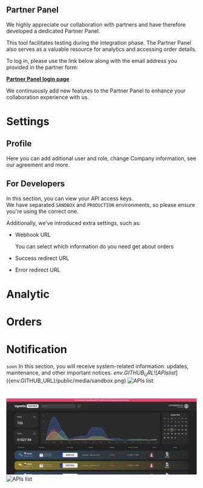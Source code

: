 ## Partner Panel

We highly appreciate our collaboration with partners and have therefore developed a dedicated Partner Panel.

This tool facilitates testing during the integration phase.
The Partner Panel also serves as a valuable resource for analytics and accessing order details.

To log in, please use the link below along with the email address you provided in the partner form:

[**Partner Panel login page**](https://www.e-vignette.app)

We continuously add new features to the Partner Panel to enhance your collaboration experience with us.

# **Settings**

## Profile

Here you can add aditional user and role, change Company information, see our agreement and more.

## For Developers

In this section, you can view your API access keys.  
We have separated `SANDBOX` and `PRODUCTION` environments, so please ensure you're using the correct one.

Additionally, we’ve introduced extra settings, such as:

- Webhook URL

  You can select which information do you need get about orders

- Success redirect URL
- Error redirect URL



# **Analytic**

# **Orders**

# **Notification**

`soon` In this section, you will receive system-related information: updates, maintenance, and other important notices.
${env.GITHUB_URL}
![APIs list](${env.GITHUB_URL}/public/media/sandbox.png)
![APIs list]({{GITHUB_URL}}/public/media/sandbox.png)
#
![APIs list](../public/media/sandbox.png)
![APIs list](https://upload.wikimedia.org/wikipedia/commons/f/f0/Jivo-logo.png)